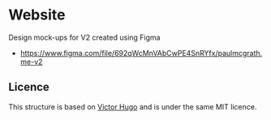 # Website

Design mock-ups for V2 created using Figma
* https://www.figma.com/file/692qWcMnVAbCwPE4SnRYfx/paulmcgrath.me-v2

## Licence
This structure is based on [Victor Hugo][victor] and is under the same MIT licence.

[victor]:   https://github.com/netlify/victor-hugo
